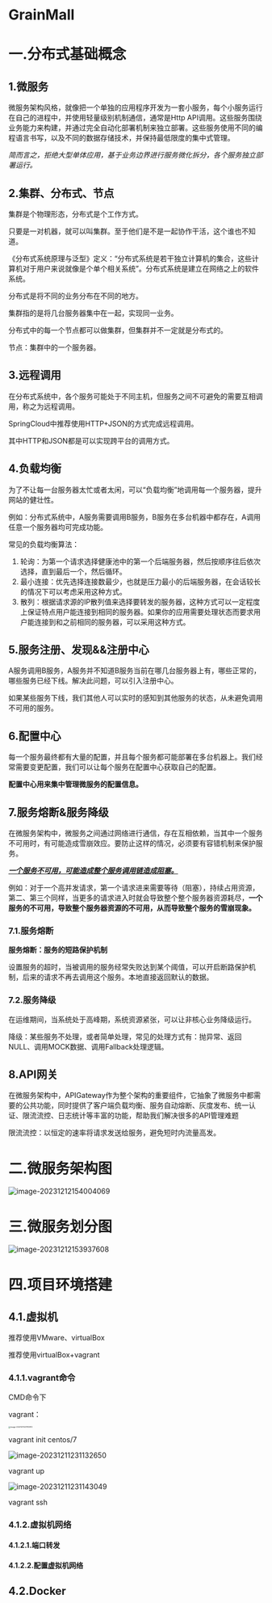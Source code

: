 # GrainMall

# 一.分布式基础概念

## 1.微服务

微服务架构风格，就像把一个单独的应用程序开发为一套小服务，每个小服务运行在自己的进程中，并使用轻量级别机制通信，通常是Http API调用。这些服务围绕业务能力来构建，并通过完全自动化部署机制来独立部署。这些服务使用不同的编程语言书写，以及不同的数据存储技术，并保持最低限度的集中式管理。

*简而言之，拒绝大型单体应用，基于业务边界进行服务微化拆分，各个服务独立部署运行。*

## 2.集群、分布式、节点

集群是个物理形态，分布式是个工作方式。

只要是一对机器，就可以叫集群。至于他们是不是一起协作干活，这个谁也不知道。



《分布式系统原理与泛型》定义：“分布式系统是若干独立计算机的集合，这些计算机对于用户来说就像是个单个相关系统”。分布式系统是建立在网络之上的软件系统。

分布式是将不同的业务分布在不同的地方。

集群指的是将几台服务器集中在一起，实现同一业务。

分布式中的每一个节点都可以做集群，但集群并不一定就是分布式的。

节点：集群中的一个服务器。

## 3.远程调用

在分布式系统中，各个服务可能处于不同主机，但服务之间不可避免的需要互相调用，称之为远程调用。

SpringCloud中推荐使用HTTP+JSON的方式完成远程调用。

其中HTTP和JSON都是可以实现跨平台的调用方式。

## 4.负载均衡

为了不让每一台服务器太忙或者太闲，可以“负载均衡”地调用每一个服务器，提升网站的健壮性。



例如：分布式系统中，A服务需要调用B服务，B服务在多台机器中都存在，A调用任意一个服务器均可完成功能。

常见的负载均衡算法：

1. 轮询：为第一个请求选择健康池中的第一个后端服务器，然后按顺序往后依次选择，直到最后一个，然后循环。
2. 最小连接：优先选择连接数最少，也就是压力最小的后端服务器，在会话较长的情况下可以考虑采用这种方式。
3. 散列：根据请求源的IP散列值来选择要转发的服务器，这种方式可以一定程度上保证特点用户能连接到相同的服务器。如果你的应用需要处理状态而要求用户能连接到和之前相同的服务器，可以采用这种方式。

## 5.服务注册、发现&&注册中心

A服务调用B服务，A服务并不知道B服务当前在哪几台服务器上有，哪些正常的，哪些服务已经下线。解决此问题，可以引入注册中心。



如果某些服务下线，我们其他人可以实时的感知到其他服务的状态，从未避免调用不可用的服务。

## 6.配置中心

每一个服务最终都有大量的配置，并且每个服务都可能部署在多台机器上。我们经常需要变更配置，我们可以让每个服务在配置中心获取自己的配置。

**配置中心用来集中管理微服务的配置信息。**

## 7.服务熔断&服务降级

在微服务架构中，微服务之间通过网络进行通信，存在互相依赖，当其中一个服务不可用时，有可能造成雪崩效应。要防止这样的情况，必须要有容错机制来保护服务。

***<u>一个服务不可用，可能造成整个服务调用链造成阻塞。</u>***

例如：对于一个高并发请求，第一个请求进来需要等待（阻塞），持续占用资源，第二、第三个同样，当更多的请求进入时就会导致整个整个服务器资源耗尽，**一个服务的不可用，导致整个服务器资源的不可用，从而导致整个服务的雪崩现象。**

### 7.1.服务熔断

**服务熔断：服务的短路保护机制**

​	设置服务的超时，当被调用的服务经常失败达到某个阈值，可以开启断路保护机制，后来的请求不再去调用这个服务。本地直接返回默认的数据。

### 7.2.服务降级

​	在运维期间，当系统处于高峰期，系统资源紧张，可以让非核心业务降级运行。

​	降级：某些服务不处理，或者简单处理，常见的处理方式有：抛异常、返回NULL、调用MOCK数据、调用Fallback处理逻辑。

## 8.API网关

在微服务架构中，APIGateway作为整个架构的重要组件，它抽象了微服务中都需要的公共功能，同时提供了客户端负载均衡、服务自动熔断、灰度发布、统一认证、限流流控、日志统计等丰富的功能，帮助我们解决很多的API管理难题

限流流控：以恒定的速率将请求发送给服务，避免短时内流量高发。

# 二.微服务架构图

![image-20231212154004069](../imgs/image-20231212154004069.png)

# 三.微服务划分图

![image-20231212153937608](../imgs/image-20231212153937608.png)

# 四.项目环境搭建

## 4.1.虚拟机

推荐使用VMware、virtualBox

推荐使用virtualBox+vagrant

### 4.1.1.vagrant命令

CMD命令下

vagrant：

<img src="../imgs/image-20231211231110872.png" alt="image-20231211231110872" style="zoom:25%;" />

vagrant init centos/7

![image-20231211231132650](../imgs/image-20231211231132650.png)

vagrant up

![image-20231211231143049](../imgs/image-20231211231143049.png)

vagrant ssh

### 4.1.2.虚拟机网络

#### 4.1.2.1.端口转发

#### 4.1.2.2.配置虚拟机网络

## 4.2.Docker









